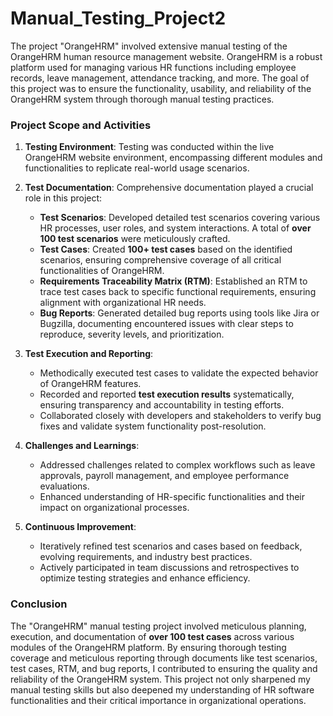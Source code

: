 # Manual_Testing_Project2

The project "OrangeHRM" involved extensive manual testing of the OrangeHRM human resource management website. OrangeHRM is a robust platform used for managing various HR functions including employee records, leave management, attendance tracking, and more. The goal of this project was to ensure the functionality, usability, and reliability of the OrangeHRM system through thorough manual testing practices.

### Project Scope and Activities

1. **Testing Environment**: Testing was conducted within the live OrangeHRM website environment, encompassing different modules and functionalities to replicate real-world usage scenarios.

2. **Test Documentation**: Comprehensive documentation played a crucial role in this project:
   - **Test Scenarios**: Developed detailed test scenarios covering various HR processes, user roles, and system interactions. A total of **over 100 test scenarios** were meticulously crafted.
   - **Test Cases**: Created **100+ test cases** based on the identified scenarios, ensuring comprehensive coverage of all critical functionalities of OrangeHRM.
   - **Requirements Traceability Matrix (RTM)**: Established an RTM to trace test cases back to specific functional requirements, ensuring alignment with organizational HR needs.
   - **Bug Reports**: Generated detailed bug reports using tools like Jira or Bugzilla, documenting encountered issues with clear steps to reproduce, severity levels, and prioritization.

3. **Test Execution and Reporting**: 
   - Methodically executed test cases to validate the expected behavior of OrangeHRM features.
   - Recorded and reported **test execution results** systematically, ensuring transparency and accountability in testing efforts.
   - Collaborated closely with developers and stakeholders to verify bug fixes and validate system functionality post-resolution.

4. **Challenges and Learnings**:
   - Addressed challenges related to complex workflows such as leave approvals, payroll management, and employee performance evaluations.
   - Enhanced understanding of HR-specific functionalities and their impact on organizational processes.

5. **Continuous Improvement**:
   - Iteratively refined test scenarios and cases based on feedback, evolving requirements, and industry best practices.
   - Actively participated in team discussions and retrospectives to optimize testing strategies and enhance efficiency.

### Conclusion

The "OrangeHRM" manual testing project involved meticulous planning, execution, and documentation of **over 100 test cases** across various modules of the OrangeHRM platform. By ensuring thorough testing coverage and meticulous reporting through documents like test scenarios, test cases, RTM, and bug reports, I contributed to ensuring the quality and reliability of the OrangeHRM system. This project not only sharpened my manual testing skills but also deepened my understanding of HR software functionalities and their critical importance in organizational operations.
